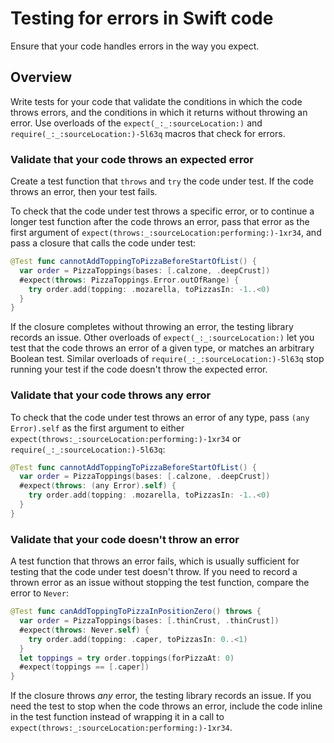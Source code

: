 # Testing for errors in Swift code

<!--
This source file is part of the Swift.org open source project

Copyright (c) 2024 Apple Inc. and the Swift project authors
Licensed under Apache License v2.0 with Runtime Library Exception

See https://swift.org/LICENSE.txt for license information
See https://swift.org/CONTRIBUTORS.txt for Swift project authors
-->

Ensure that your code handles errors in the way you expect.

## Overview

Write tests for your code that validate the conditions in which the
code throws errors, and the conditions in which it returns without
throwing an error. Use overloads of the ``expect(_:_:sourceLocation:)`` and
``require(_:_:sourceLocation:)-5l63q`` macros that check for errors.

### Validate that your code throws an expected error

Create a test function that `throws` and `try` the code under test.
If the code throws an error, then your test fails.

To check that the code under test throws a specific error, or to continue a
longer test function after the code throws an error, pass that error as the
first argument of ``expect(throws:_:sourceLocation:performing:)-1xr34``, and
pass a closure that calls the code under test:

```swift
@Test func cannotAddToppingToPizzaBeforeStartOfList() {
  var order = PizzaToppings(bases: [.calzone, .deepCrust])
  #expect(throws: PizzaToppings.Error.outOfRange) {
    try order.add(topping: .mozarella, toPizzasIn: -1..<0)
  }
}
```

If the closure completes without throwing an error, the testing library
records an issue. Other overloads of ``expect(_:_:sourceLocation:)`` let you
test that the code throws an error of a given type, or matches an arbitrary
Boolean test. Similar overloads of ``require(_:_:sourceLocation:)-5l63q`` stop
running your test if the code doesn't throw the expected error.

### Validate that your code throws any error

To check that the code under test throws an error of any type, pass
`(any Error).self` as the first argument to either
``expect(throws:_:sourceLocation:performing:)-1xr34`` or
``require(_:_:sourceLocation:)-5l63q``:

```swift
@Test func cannotAddToppingToPizzaBeforeStartOfList() {
  var order = PizzaToppings(bases: [.calzone, .deepCrust])
  #expect(throws: (any Error).self) {
    try order.add(topping: .mozarella, toPizzasIn: -1..<0)
  }
}
```

### Validate that your code doesn't throw an error

A test function that throws an error fails, which is usually sufficient for
testing that the code under test doesn't throw. If you need to record a
thrown error as an issue without stopping the test function, compare
the error to `Never`:

```swift
@Test func canAddToppingToPizzaInPositionZero() throws {
  var order = PizzaToppings(bases: [.thinCrust, .thinCrust])
  #expect(throws: Never.self) {
    try order.add(topping: .caper, toPizzasIn: 0..<1)
  }
  let toppings = try order.toppings(forPizzaAt: 0)
  #expect(toppings == [.caper])
}
```

If the closure throws _any_ error, the testing library records an issue.
If you need the test to stop when the code throws an error, include the
code inline in the test function instead of wrapping it in a call to
``expect(throws:_:sourceLocation:performing:)-1xr34``.
